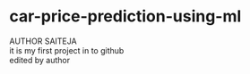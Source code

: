 # car-price-prediction-using-ml
AUTHOR SAITEJA
<br>
it is  my first project in to github
<br>
edited by author


